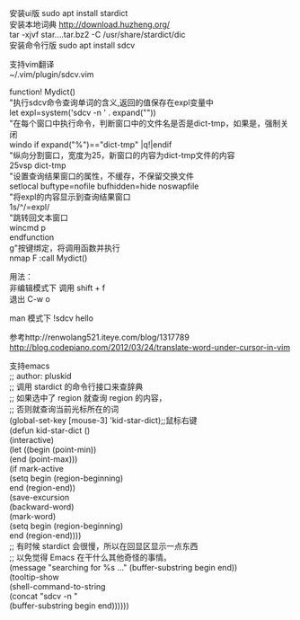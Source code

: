   
安装ui版 sudo apt install stardict  
  安装本地词典 http://download.huzheng.org/  
  tar -xjvf star....tar.bz2 -C /usr/share/stardict/dic  
安装命令行版 sudo apt install sdcv  
  
  
支持vim翻译  
  ~/.vim/plugin/sdcv.vim  
  
function! Mydict()  
  "执行sdcv命令查询单词的含义,返回的值保存在expl变量中  
  let expl=system('sdcv -n ' . expand("<cword>"))  
  "在每个窗口中执行命令，判断窗口中的文件名是否是dict-tmp，如果是，强制关闭  
  windo if expand("%")=="dict-tmp" |q!|endif  
  "纵向分割窗口，宽度为25，新窗口的内容为dict-tmp文件的内容  
  25vsp dict-tmp  
  "设置查询结果窗口的属性，不缓存，不保留交换文件  
  setlocal buftype=nofile bufhidden=hide noswapfile  
  "将expl的内容显示到查询结果窗口  
  1s/^/\=expl/  
  "跳转回文本窗口  
  wincmd p  
endfunction  
g"按键绑定，将调用函数并执行  
nmap F :call Mydict()<CR>  
  
  
用法：  
  非编辑模式下 调用 shift + f  
  退出 C-w o  
  
man 模式下 !sdcv hello  
  
参考http://renwolang521.iteye.com/blog/1317789  
    http://blog.codepiano.com/2012/03/24/translate-word-under-cursor-in-vim  
  
支持emacs  
;; author: pluskid  
;; 调用 stardict 的命令行接口来查辞典  
;; 如果选中了 region 就查询 region 的内容，  
;; 否则就查询当前光标所在的词  
(global-set-key [mouse-3] 'kid-star-dict);;鼠标右键  
(defun kid-star-dict ()  
  (interactive)  
  (let ((begin (point-min))  
        (end (point-max)))  
    (if mark-active  
        (setq begin (region-beginning)  
              end (region-end))  
      (save-excursion  
        (backward-word)  
        (mark-word)  
        (setq begin (region-beginning)  
              end (region-end))))  
    ;; 有时候 stardict 会很慢，所以在回显区显示一点东西  
    ;; 以免觉得 Emacs 在干什么其他奇怪的事情。  
    (message "searching for %s ..." (buffer-substring begin end))  
    (tooltip-show  
     (shell-command-to-string  
      (concat "sdcv -n "  
              (buffer-substring begin end))))))  
